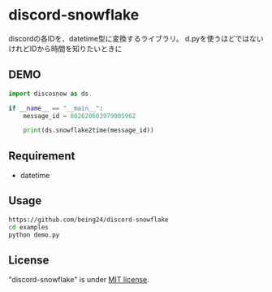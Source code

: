 # discord-snowflake

discordの各IDを、datetime型に変換するライブラリ。
d.pyを使うほどではないけれどIDから時間を知りたいときに

## DEMO

```py
import discosnow as ds

if __name__ == "__main__":
    message_id = 862620603979005962

    print(ds.snowflake2time(message_id))
```

## Requirement

* datetime

## Usage

```bash
https://github.com/being24/discord-snowflake
cd examples
python demo.py
```

## License

"discord-snowflake" is under [MIT license](https://en.wikipedia.org/wiki/MIT_License).
